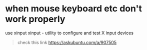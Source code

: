 # when mouse keyboard etc don't work properly

  use xinput
  xinput - utility to configure and test X input devices
  
  > check this link
  https://askubuntu.com/a/907505
  
  
